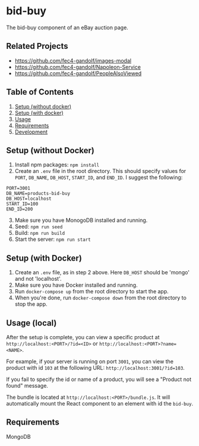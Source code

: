 # bid-buy

The bid-buy component of an eBay auction page.

## Related Projects

  - https://github.com/fec4-gandolf/images-modal
  - https://github.com/fec4-gandolf/Napoleon-Service
  - https://github.com/fec4-gandolf/PeopleAlsoViewed

## Table of Contents

1. [Setup (without docker)](#setup-without-docker)
1. [Setup (with docker)](#setup-with-docker)
1. [Usage](#usage-local)
1. [Requirements](#requirements)
1. [Development](#development)

## Setup (without Docker)

1. Install npm packages: `npm install`
2. Create an `.env` file in the root directory. This should specify values for `PORT`, `DB_NAME`, `DB_HOST`, `START_ID`, and `END_ID`. I suggest the following:
  ```
  PORT=3001
  DB_NAME=products-bid-buy
  DB_HOST=localhost
  START_ID=100
  END_ID=200
  ```
3. Make sure you have MonogoDB installed and running.
4. Seed: `npm run seed`
5. Build: `npm run build`
6. Start the server: `npm run start`

## Setup (with Docker)

1. Create an `.env` file, as in step 2 above. Here `DB_HOST` should be 'mongo' and not 'localhost'.
2. Make sure you have Docker installed and running.
3. Run `docker-compose up` from the root directory to start the app.
4. When you're done, run `docker-compose down` from the root directory to stop the app.

## Usage (local)

After the setup is complete, you can view a specific product at `http://localhost:<PORT>/?id=<ID>` or `http://localhost:<PORT>?name=<NAME>`.

For example, if your server is running on port `3001`, you can view the product with id `103` at the following URL: `http://localhost:3001/?id=103`.

If you fail to specify the id or name of a product, you will see a "Product not found" message.

The bundle is located at `http://localhost:<PORT>/bundle.js`. It will automatically mount the React component to an element with id the `bid-buy`.

## Requirements

MongoDB
